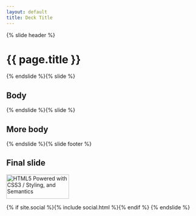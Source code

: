 ```yaml
---
layout: default
title: Deck Title
---
```


{% slide header %}

# {{ page.title }}

{% endslide %}{% slide %}

## Body

{% endslide %}{% slide %}

## More body

{% endslide %}{% slide footer %}

## Final slide
<p>
  <a href='http://www.w3.org/html/logo/'>
    <img alt='HTML5 Powered with CSS3 / Styling, and Semantics' height='64' src='{% asset_path html5-badge-h-css3-semantics.png %}' title='HTML5 Powered with CSS3 / Styling, and Semantics' width='165'>
  </a>
</p>
{% if site.social %}{% include social.html %}{% endif %}
{% endslide %}
